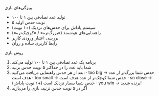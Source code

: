 ویژگی‌های بازی

- تولید عدد تصادفی بین ۱ تا ۱۰۰
- ۵ نوبت حدس اولیه
- سیستم پاداش برای حدس‌های نزدیک (+۱ نوبت)
- راهنمایی‌های هوشمند («بزرگ‌تره» / «کوچیک‌تره»)
- بررسی اعتبار ورودی کاربر
- رابط کاربری ساده و روان

روش بازی

1. برنامه یک عدد تصادفی بین ۱ تا ۱۰۰ تولید می‌کند
2. شما باید عدد را در حداکثر ۵ نوبت حدس بزنید
3. بعد از هر حدس راهنمایی دریافت می‌کنید:
   · too big → حدس شما بزرگ‌تر از عدد هدف است
   · too small → حدس شما کوچک‌تر از عدد هدف است
   · so close → حدس شما بسیار نزدیک است (+۱ نوبت پاداش)
   · you win → برنده شدید!
4. اگر در ۵ نوبت حدس نزنید، بازی را می‌بازید
